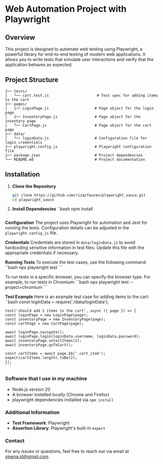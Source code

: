# Web Automation Project with Playwright

## Overview

This project is designed to automate web testing using Playwright, a powerful library for end-to-end testing of modern web applications. It allows you to write tests that simulate user interactions and verify that the application behaves as expected.

## Project Structure
```
├── tests/
│   └── cart.test.js                      # Test spec for adding items to the cart
├── pages/
│   ├── LoginPage.js                     # Page object for the login page
│   ├── InventoryPage.js                 # Page object for the inventory page
│   └── CartPage.js                      # Page object for the cart page
├── data/
│   └── loginData.js                     # Configuration file for login credentials
├── playwright.config.js                 # Playwright configuration file
├── package.json                         # Project dependencies
└── README.md                            # Project documentation
```

## Installation

1. **Clone the Repository**

    ```bash
    git clone https://github.com/rizqifauzan/playwright_sauce.git
    cd playwright_sauce
    ```

2. **Install Dependencies**
    ``bash
    npm install
    ```

**Configuration**
The project uses Playwright for automation and Jest for running the tests. Configuration details can be adjusted in the `playwright.config.js` file.

**Credentials**
Credentials are stored in `data/loginData.js` to avoid hardcoding sensitive information in test files. Update this file with the appropriate credentials if necessary.

**Running Tests**
To execute the test cases, use the following command:
    ``bash
    npx playwright test
    ```

To run tests in a specific browser, you can specify the browser type. For example, to run tests in Chromium:
    ``bash
    npx playwright test --project=chromium
    ```

**Test Example**
Here is an example test case for adding items to the cart:
    ``bash
    const loginData = require('./data/loginData');

    test('should add 2 items to the cart', async ({ page }) => {
    const loginPage = new LoginPage(page);
    const inventoryPage = new InventoryPage(page);
    const cartPage = new CartPage(page);

    await loginPage.navigate();
    await loginPage.login(loginData.username, loginData.password);
    await inventoryPage.selectItems(2);
    await inventoryPage.goToCart();

    const cartItems = await page.$$('.cart_item');
    expect(cartItems.length).toBe(2);
    });
    ```

### Software that I use in my machine
- Node.js version 20
- A browser installed locally (Chrome and Firefox)
- playwright dependencies installed via `npm install`

### Additional Information

- **Test Framework**: Playwright
- **Assertion Library**: Playwright's built-in `expect`

### Contact

For any issues or questions, feel free to reach out via email at [sipena.id@gmail.com](mailto:sipena.id@gmail.com).
